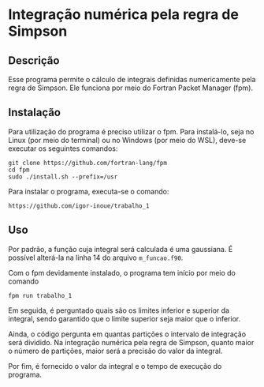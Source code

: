 # Integração numérica pela regra de Simpson

## Descrição

Esse programa permite o cálculo de integrais definidas numericamente pela regra de Simpson. Ele funciona por meio do Fortran Packet Manager (fpm).

## Instalação

Para utilização do programa é preciso utilizar o fpm. Para instalá-lo, seja no Linux (por meio do terminal) ou no Windows (por meio do WSL), deve-se executar os seguintes comandos:

```
git clone https://github.com/fortran-lang/fpm
cd fpm
sudo ./install.sh --prefix=/usr
```

Para instalar o programa, executa-se o comando:

```
https://github.com/igor-inoue/trabalho_1
```

## Uso

Por padrão, a função cuja integral será calculada é uma gaussiana. É possível alterá-la na linha 14 do arquivo `m_funcao.f90`.

Com o fpm devidamente instalado, o programa tem início por meio do comando

```
fpm run trabalho_1
```

Em seguida, é perguntado quais são os limites inferior e superior da integral, sendo garantido que o limite superior seja maior que o inferior.

Ainda, o código pergunta em quantas partições o intervalo de integração será dividido. Na integração numérica pela regra de Simpson, quanto maior o número de partições, maior será a precisão do valor da integral.

Por fim, é fornecido o valor da integral e o tempo de execução do programa.
